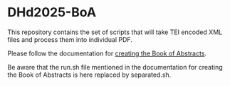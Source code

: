 # DHd2025-BoA

This repository contains the set of scripts that will take TEI encoded XML files and process them into individual PDF.

Please follow the documentation for [creating the Book of Abstracts](https://github.com/DHd-Verband/DHd-2025-BoA-Scripts). 

Be aware that the run.sh file mentioned in the documentation for creating the Book of Abstracts is here replaced by separated.sh.
